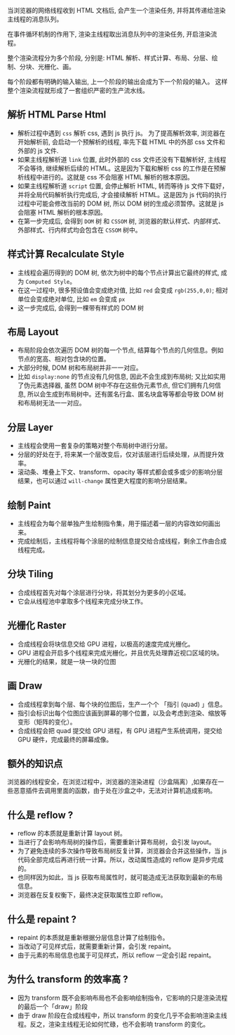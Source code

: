 当浏览器的网络线程收到 HTML 文档后, 会产生一个渲染任务, 并将其传递给渲染主线程的消息队列。

在事件循环机制的作用下, 渲染主线程取出消息队列中的渲染任务, 开启渲染流程。

整个渲染流程分为多个阶段, 分别是: HTML 解析、样式计算、布局、分层、绘制、分块、光栅化、画。

每个阶段都有明确的输入输出, 上一个阶段的输出会成为下一个阶段的输入。
这样整个渲染流程就形成了一套组织严密的生产流水线。

## 解析 HTML Parse Html

- 解析过程中遇到 `css` 解析 css, 遇到 js 执行 js。 为了提高解析效率, 浏览器在开始解析前, 会启动一个预解析的线程, 率先下载 HTML 中的外部 css 文件和 外部的 js 文件.
- 如果主线程解析道 `link` 位置, 此时外部的 css 文件还没有下载解析好, 主线程不会等待, 继续解析后续的 HTML。这是因为下载和解析 css 的工作是在预解析线程中进行的。这就是 css 不会阻塞 HTML 解析的根本原因。
- 如果主线程解析道 `script` 位置, 会停止解析 HTML, 转而等待 js 文件下载好，并将全局代码解析执行完成后, 才会接续解析 HTML。这是因为 js 代码的执行过程中可能会修改当前的 DOM 树, 所以 DOM 树的生成必须暂停。这就是 js 会阻塞 HTML 解析的根本原因。
- 在第一步完成后, 会得到 `DOM` 树 和 `CSSOM` 树, 浏览器的默认样式、内部样式、外部样式、行内样式均会包含在 `CSSOM` 树中。

## 样式计算 Recalculate Style

- 主线程会遍历得到的 DOM 树, 依次为树中的每个节点计算出它最终的样式, 成为 `Computed Style`。
- 在这一过程中, 很多预设值会变成绝对值, 比如 `red` 会变成 `rgb(255,0,0)`; 相对单位会变成绝对单位, 比如 `em` 会变成 `px`
- 这一步完成后, 会得到一棵带有样式的 DOM 树

## 布局 Layout

- 布局阶段会依次遍历 DOM 树的每一个节点, 结算每个节点的几何信息。例如节点的宽高、相对包含块的位置。
- 大部分时候, DOM 树和布局树并非一一对应。
- 比如 `display:none` 的节点没有几何信息, 因此不会生成到布局树; 又比如实用了伪元素选择器, 虽然 DOM 树中不存在这些伪元素节点, 但它们拥有几何信息, 所以会生成到布局树中。还有匿名行盒、匿名块盒等等都会导致 DOM 树和布局树无法一一对应。

## 分层 Layer

- 主线程会使用一套复杂的策略对整个布局树中进行分层。
- 分层的好处在于, 将来某一个层改变后，仅对该层进行后续处理，从而提升效率。
- 滚动条、堆叠上下文、transform、opacity 等样式都会或多或少的影响分层结果，也可以通过 `will-change` 属性更大程度的影响分层结果。

## 绘制 Paint

- 主线程会为每个层单独产生绘制指令集，用于描述着一层的内容改如何画出来。
- 完成绘制后，主线程将每个涂层的绘制信息提交给合成线程，剩余工作由合成线程完成。

## 分块 Tiling

- 合成线程首先对每个涂层进行分块，将其划分为更多的小区域。
- 它会从线程池中拿取多个线程来完成分块工作。

## 光栅化 Raster

- 合成线程会将块信息交给 GPU 进程，以极高的速度完成光栅化。
- GPU 进程会开启多个线程来完成光栅化，并且优先处理靠近视口区域的块。
- 光栅化的结果，就是一块一块的位图

## 画 Draw

- 合成线程拿到每个层、每个块的位图后，生产一个个 「指引 (quad) 」信息。
- 指引会标识出每个位图应该画到屏幕的哪个位置，以及会考虑到渲染、缩放等变形（矩阵的变化）。
- 合成线程会把 quad 提交给 GPU 进程，有 GPU 进程产生系统调用，提交给 GPU 硬件，完成最终的屏幕成像。

## 额外的知识点

浏览器的线程安全，在浏览过程中，浏览器的渲染进程（沙盒隔离）,如果存在一些恶意插件去调用里面的函数，由于处在沙盒之中，无法对计算机造成影响。

## 什么是 reflow ?

- reflow 的本质就是重新计算 layout 树。
- 当进行了会影响布局树的操作后，需要重新计算布局树，会引发 layout。
- 为了避免连续的多次操作导致布局树反复计算，浏览器会合并这些操作，当 js 代码全部完成后再进行统一计算。所以，改动属性造成的 reflow 是异步完成的。
- 也同样因为如此，当 js 获取布局属性时，就可能造成无法获取到最新的布局信息。
- 浏览器在反复权衡下，最终决定获取属性立即 reflow。

## 什么是 repaint ?

- repaint 的本质就是重新根据分层信息计算了绘制指令。
- 当改动了可见样式后，就需要重新计算，会引发 repaint。
- 由于元素的布局信息也属于可见样式，所以 reflow 一定会引起 repaint。

## 为什么 transform 的效率高 ?

- 因为 transform 既不会影响布局也不会影响绘制指令，它影响的只是渲染流程的最后一个「draw」阶段
- 由于 draw 阶段在合成线程中，所以 transform 的变化几乎不会影响渲染主线程。反之，渲染主线程无论如何忙碌，也不会影响 transform 的变化。
